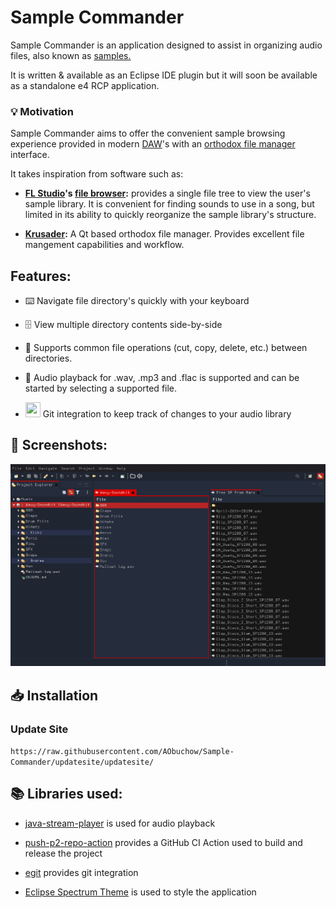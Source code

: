 # Sample Commander

Sample Commander is an application designed to assist in organizing audio files, also known as [samples.](https://en.wikipedia.org/wiki/Sampling_(music))

It is written & available as an Eclipse IDE plugin but it will soon be available as a standalone e4 RCP application.

### 💡 Motivation

Sample Commander aims to offer the convenient sample browsing experience provided in modern [DAW](https://en.wikipedia.org/wiki/Digital_audio_workstation)'s with an [orthodox file manager](https://en.wikipedia.org/wiki/File_manager#Orthodox_file_managers) interface.

It takes inspiration from software such as:

- **[FL Studio](https://www.image-line.com/flstudio/)'s [file browser](https://www.image-line.com/support/flstudio_online_manual/html/browser.htm):** provides a single file tree to view the user's sample library. It is convenient for finding sounds to use in a song, but limited in its ability to quickly reorganize the sample library's structure.

- **[Krusader](https://krusader.org/):** A Qt based orthodox file manager. Provides excellent file mangement capabilities and workflow. 

## Features:
- ⌨️ Navigate file directory's quickly with your keyboard

- 🗄️ View multiple directory contents side-by-side

- 📂 Supports common file operations (cut, copy, delete, etc.) between directories. 

- 🎵 Audio playback for .wav, .mp3 and .flac is supported and can be started by selecting a supported file.  

- <img src="https://img.icons8.com/color/48/000000/git.png" width="24" height ="24"> Git integration to keep track of changes to your audio library

## 📸 Screenshots:

![how_it_looks_1.png](./images/how_it_looks_1.png)

## 📥 Installation

### Update Site

`https://raw.githubusercontent.com/AObuchow/Sample-Commander/updatesite/updatesite/`

## 📚 Libraries used:

- [java-stream-player](https://github.com/goxr3plus/java-stream-player) is used for audio playback

- [push-p2-repo-action](https://github.com/ingomohr/push-p2-repo-action) provides a GitHub CI Action used to build and release the project

- [egit](https://github.com/eclipse/egit) provides git integration

- [Eclipse Spectrum Theme](https://github.com/AObuchow/Eclipse-Spectrum-Theme) is used to style the application
